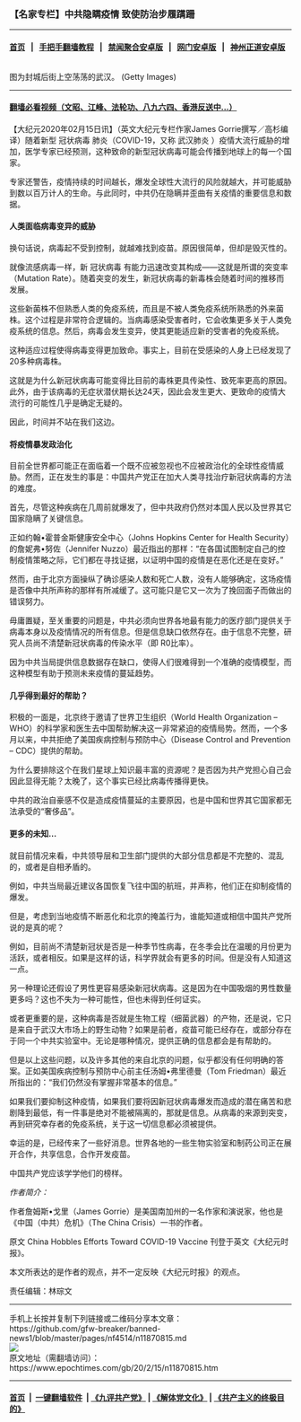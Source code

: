 ### 【名家专栏】中共隐瞒疫情 致使防治步履蹒跚
------------------------

#### [首页](https://github.com/gfw-breaker/banned-news1/blob/master/README.md) &nbsp;&nbsp;|&nbsp;&nbsp; [手把手翻墙教程](https://github.com/gfw-breaker/guides/wiki) &nbsp;&nbsp;|&nbsp;&nbsp; [禁闻聚合安卓版](https://github.com/gfw-breaker/bn-android) &nbsp;&nbsp;|&nbsp;&nbsp; [网门安卓版](https://github.com/oGate2/oGate) &nbsp;&nbsp;|&nbsp;&nbsp; [神州正道安卓版](https://github.com/SzzdOgate/update) 



<div><img alt="" class="aligncenter wp-post-image" src="https://i.epochtimes.com/assets/uploads/2020/02/5f5034120a35b0c8c6780abe6e0e16ca-600x400.jpg"/>
<div class="red16 caption">
 <p>
  图为封城后街上空荡荡的武汉。 (Getty Images)
 </p>
</div>
</div><hr/>

#### [翻墙必看视频（文昭、江峰、法轮功、八九六四、香港反送中...）](https://github.com/gfw-breaker/banned-news1/blob/master/pages/link3.md)

<div><p>
 【大纪元2020年02月15日讯】（英文大纪元专栏作家James Gorrie撰写／高杉编译）随着新型
 <ok href="https://www.epochtimes.com/gb/tag/%E5%86%A0%E7%8A%B6%E7%97%85%E6%AF%92.html">
  冠状病毒
 </ok>
 肺炎（COVID-19，又称
 <ok href="https://www.epochtimes.com/gb/tag/%E6%AD%A6%E6%B1%89%E8%82%BA%E7%82%8E.html">
  武汉肺炎
 </ok>
 ）疫情大流行威胁的增加，医学专家已经预测，这种致命的新型冠状病毒可能会传播到地球上的每一个国家。
</p>
<p>
 专家还警告，疫情持续的时间越长，爆发全球性大流行的风险就越大，并可能威胁到数以百万计人的生命。与此同时，中共仍在隐瞒并歪曲有关疫情的重要信息和数据。
</p>
<h4>
 人类面临病毒变异的威胁
</h4>
<p>
 换句话说，病毒起不受到控制，就越难找到疫苗。原因很简单，但却是毁灭性的。
</p>
<p>
 就像流感病毒一样，新
 <ok href="https://www.epochtimes.com/gb/tag/%E5%86%A0%E7%8A%B6%E7%97%85%E6%AF%92.html">
  冠状病毒
 </ok>
 有能力迅速改变其构成——这就是所谓的突变率（Mutation Rate）。随着突变的发生，新冠状病毒的新毒株会随着时间的推移而发展。
</p>
<p>
 这些新菌株不但熟悉人类的免疫系统，而且是不被人类免疫系统所熟悉的外来菌株。这个过程是非常符合逻辑的。当病毒感染受害者时，它会收集更多关于人类免疫系统的信息。然后，病毒会发生变异，使其更能适应新的受害者的免疫系统。
</p>
<p>
 这种适应过程使得病毒变得更加致命。事实上，目前在受感染的人身上已经发现了20多种病毒株。
</p>
<p>
 这就是为什么新冠状病毒可能变得比目前的毒株更具传染性、致死率更高的原因。此外，由于该病毒的无症状潜伏期长达24天，因此会发生更大、更致命的疫情大流行的可能性几乎是确定无疑的。
</p>
<p>
 因此，时间并不站在我们这边。
</p>
<h4>
 将疫情暴发政治化
</h4>
<p>
 目前全世界都可能正在面临着一个既不应被忽视也不应被政治化的全球性疫情威胁。然而，正在发生的事是：中国共产党正在加大人类寻找治疗新冠状病毒的方法的难度。
</p>
<p>
 首先，尽管这种疾病在几周前就爆发了，但中共政府仍然对本国人民以及世界其它国家隐瞒了关键信息。
</p>
<p>
 正如约翰•霍普金斯健康安全中心（Johns Hopkins Center for Health Security）的詹妮弗•努佐（Jennifer Nuzzo）最近指出的那样：“在各国试图制定自己的控制疫情策略之际，它们都在寻找证据，以证明中国的疫情是在恶化还是在变好。”
</p>
<p>
 然而，由于北京方面操纵了确诊感染人数和死亡人数，没有人能够确定，这场疫情是否像中共所声称的那样有所减缓了。这可能只是它又一次为了挽回面子而做出的错误努力。
</p>
<p>
 毋庸置疑，至关重要的问题是，中共必须向世界各地最有能力的医疗部门提供关于病毒本身以及疫情情况的所有信息。但是信息缺口依然存在。由于信息不完整，研究人员尚不清楚新冠状病毒的传染水平（即 R0比率）。
</p>
<p>
 因为中共当局提供信息数据存在缺口，使得人们很难得到一个准确的疫情模型，而这种模型有助于预测未来疫情的蔓延趋势。
</p>
<h4>
 几乎得到最好的帮助？
</h4>
<p>
 积极的一面是，北京终于邀请了世界卫生组织（World Health Organization – WHO）的科学家和医生去中国帮助解决这一非常紧迫的疫情局势。然而，一个多月以来，中共拒绝了美国疾病控制与预防中心（Disease Control and Prevention – CDC）提供的帮助。
</p>
<p>
 为什么要排除这个在我们星球上知识最丰富的资源呢？是否因为共产党担心自己会因此显得无能？太晚了，这个事实已经比病毒传播得更快。
</p>
<p>
 中共的政治自豪感不仅是造成疫情蔓延的主要原因，也是中国和世界其它国家都无法承受的“奢侈品”。
</p>
<h4>
 更多的未知…
</h4>
<p>
 就目前情况来看，中共领导层和卫生部门提供的大部分信息都是不完整的、混乱的，或者是自相矛盾的。
</p>
<p>
 例如，中共当局最近建议各国恢复飞往中国的航班，并声称，他们正在抑制疫情的爆发。
</p>
<p>
 但是，考虑到当地疫情不断恶化和北京的掩盖行为，谁能知道或相信中国共产党所说的是真的呢？
</p>
<p>
 例如，目前尚不清楚新冠状是否是一种季节性病毒，在冬季会比在温暖的月份更为活跃，或者相反。如果是这样的话，科学界就会有更多的时间。但是没有人知道这一点。
</p>
<p>
 另一种理论还假设了男性更容易感染新冠状病毒。这是因为在中国吸烟的男性数量更多吗？这也不失为一种可能性，但也未得到任何证实。
</p>
<p>
 或者更重要的是，这种病毒是否就是生物工程（细菌武器）的产物，还是说，它只是来自于武汉大市场上的野生动物？如果是前者，疫苗可能已经存在，或部分存在于同一个中共实验室中。无论是哪种情况，提供正确的信息都会是有帮助的。
</p>
<p>
 但是以上这些问题，以及许多其他的来自北京的问题，似乎都没有任何明确的答案。正如美国疾病控制与预防中心前主任汤姆•弗里德曼（Tom Friedman）最近所指出的：“我们仍然没有掌握非常基本的信息。”
</p>
<p>
 如果我们要抑制这种疫情，如果我们要将因新冠状病毒爆发而造成的潜在痛苦和悲剧降到最低，有一件事是绝对不能被隔离的，那就是信息。从病毒的来源到突变，再到研究幸存者的免疫系统，关于这一切信息都必须被提供。
</p>
<p>
 幸运的是，已经传来了一些好消息。世界各地的一些生物实验室和制药公司正在展开合作，共享信息，合作开发疫苗。
</p>
<p>
 中国共产党应该学学他们的榜样。
</p>
<p>
 <em>
  作者简介：
 </em>
</p>
<p>
 作者詹姆斯•戈里（James Gorrie）是美国南加州的一名作家和演说家，他也是《中国（中共）危机》（The China Crisis）一书的作者。
</p>
<p>
 原文
 <ok href="https://www.theepochtimes.com/china-hobbles-efforts-toward-covid-19-vaccine_3238729.html" rel="noopener noreferrer" target="_blank">
  China Hobbles Efforts Toward COVID-19 Vaccine
 </ok>
 刊登于英文《大纪元时报》。
</p>
<p>
 本文所表达的是作者的观点，并不一定反映《大纪元时报》的观点。
</p>
<p>
 责任编辑：林琮文
</p>
</div>
<hr/>
手机上长按并复制下列链接或二维码分享本文章：<br/>
https://github.com/gfw-breaker/banned-news1/blob/master/pages/nf4514/n11870815.md <br/>
<a href='https://github.com/gfw-breaker/banned-news1/blob/master/pages/nf4514/n11870815.md'><img src='https://github.com/gfw-breaker/banned-news1/blob/master/pages/nf4514/n11870815.md.png'/></a> <br/>
原文地址（需翻墙访问）：https://www.epochtimes.com/gb/20/2/15/n11870815.htm


------------------------
#### [首页](https://github.com/gfw-breaker/banned-news1/blob/master/README.md) &nbsp;|&nbsp; [一键翻墙软件](https://github.com/gfw-breaker/nogfw/blob/master/README.md) &nbsp;| [《九评共产党》](https://github.com/gfw-breaker/9ping.md/blob/master/README.md#九评之一评共产党是什么) | [《解体党文化》](https://github.com/gfw-breaker/jtdwh.md/blob/master/README.md) | [《共产主义的终极目的》](https://github.com/gfw-breaker/gczydzjmd.md/blob/master/README.md)


<img src='http://gfw-breaker.win/banned-news/pages/nf4514/n11870815.md' width='0px' height='0px'/>